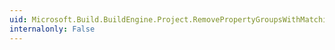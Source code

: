 ```yaml
---
uid: Microsoft.Build.BuildEngine.Project.RemovePropertyGroupsWithMatchingCondition(System.String,System.Boolean)
internalonly: False
---
```


